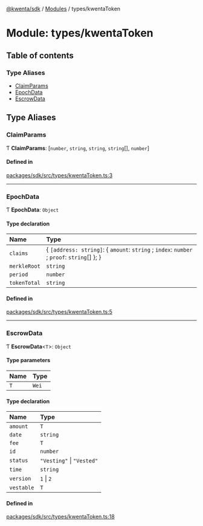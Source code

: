 [@kwenta/sdk](../README.md) / [Modules](../modules.md) / types/kwentaToken

# Module: types/kwentaToken

## Table of contents

### Type Aliases

- [ClaimParams](types_kwentaToken.md#claimparams)
- [EpochData](types_kwentaToken.md#epochdata)
- [EscrowData](types_kwentaToken.md#escrowdata)

## Type Aliases

### ClaimParams

Ƭ **ClaimParams**: [`number`, `string`, `string`, `string`[], `number`]

#### Defined in

[packages/sdk/src/types/kwentaToken.ts:3](https://github.com/Kwenta/kwenta/blob/935f91508/packages/sdk/src/types/kwentaToken.ts#L3)

___

### EpochData

Ƭ **EpochData**: `Object`

#### Type declaration

| Name | Type |
| :------ | :------ |
| `claims` | { `[address: string]`: { `amount`: `string` ; `index`: `number` ; `proof`: `string`[]  };  } |
| `merkleRoot` | `string` |
| `period` | `number` |
| `tokenTotal` | `string` |

#### Defined in

[packages/sdk/src/types/kwentaToken.ts:5](https://github.com/Kwenta/kwenta/blob/935f91508/packages/sdk/src/types/kwentaToken.ts#L5)

___

### EscrowData

Ƭ **EscrowData**<`T`\>: `Object`

#### Type parameters

| Name | Type |
| :------ | :------ |
| `T` | `Wei` |

#### Type declaration

| Name | Type |
| :------ | :------ |
| `amount` | `T` |
| `date` | `string` |
| `fee` | `T` |
| `id` | `number` |
| `status` | ``"Vesting"`` \| ``"Vested"`` |
| `time` | `string` |
| `version` | ``1`` \| ``2`` |
| `vestable` | `T` |

#### Defined in

[packages/sdk/src/types/kwentaToken.ts:18](https://github.com/Kwenta/kwenta/blob/935f91508/packages/sdk/src/types/kwentaToken.ts#L18)
